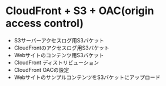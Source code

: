 # CloudFront + S3 + OAC(origin access control)

- S3サーバーアクセスログ用S3バケット
- CloudFrontのアクセスログ用S3バケット
- Webサイトのコンテンツ用S3バケット
- CloudFront ディストリビューション
- CloudFront OACの設定
- WebサイトのサンプルコンテンツをS3バケットにアップロード
